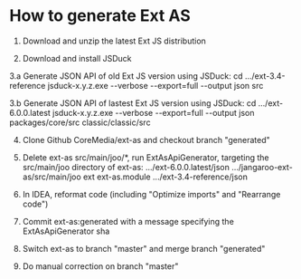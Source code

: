 How to generate Ext AS
======================

1. Download and unzip the latest Ext JS distribution

2. Download and install JSDuck

3.a Generate JSON API of old Ext JS version using JSDuck:
    cd .../ext-3.4-reference
    jsduck-x.y.z.exe --verbose --export=full --output json src

3.b Generate JSON API of lastest Ext JS version using JSDuck:
    cd .../ext-6.0.0.latest
    jsduck-x.y.z.exe --verbose --export=full --output json packages/core/src classic/classic/src

4. Clone Github CoreMedia/ext-as and checkout branch "generated"

5. Delete ext-as src/main/joo/*, run ExtAsApiGenerator, targeting the src/main/joo directory of ext-as:
   .../ext-6.0.0.latest/json .../jangaroo-ext-as/src/main/joo ext ext-as.module .../ext-3.4-reference/json

6. In IDEA, reformat code (including "Optimize imports" and "Rearrange code")

7. Commit ext-as:generated with a message specifying the ExtAsApiGenerator sha

8. Switch ext-as to branch "master" and merge branch "generated"

9. Do manual correction on branch "master"
